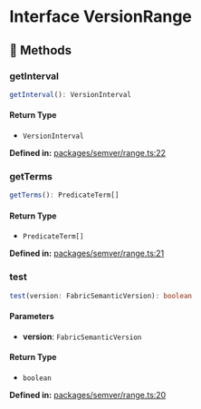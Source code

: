 # Interface VersionRange

## 🔧 Methods

### getInterval

```ts
getInterval(): VersionInterval
```
#### Return Type

- `VersionInterval`

<p style="font-size: 14px; color: var(--vp-c-text-2)">
<strong>Defined in:</strong> <a href="https://github.com/voxelum/minecraft-launcher-core-node/blob/master/packages/semver/range.ts#L22" target="_blank" rel="noreferrer">packages/semver/range.ts:22</a>
</p>


### getTerms

```ts
getTerms(): PredicateTerm[]
```
#### Return Type

- `PredicateTerm[]`

<p style="font-size: 14px; color: var(--vp-c-text-2)">
<strong>Defined in:</strong> <a href="https://github.com/voxelum/minecraft-launcher-core-node/blob/master/packages/semver/range.ts#L21" target="_blank" rel="noreferrer">packages/semver/range.ts:21</a>
</p>


### test

```ts
test(version: FabricSemanticVersion): boolean
```
#### Parameters

- **version**: `FabricSemanticVersion`
#### Return Type

- `boolean`

<p style="font-size: 14px; color: var(--vp-c-text-2)">
<strong>Defined in:</strong> <a href="https://github.com/voxelum/minecraft-launcher-core-node/blob/master/packages/semver/range.ts#L20" target="_blank" rel="noreferrer">packages/semver/range.ts:20</a>
</p>


